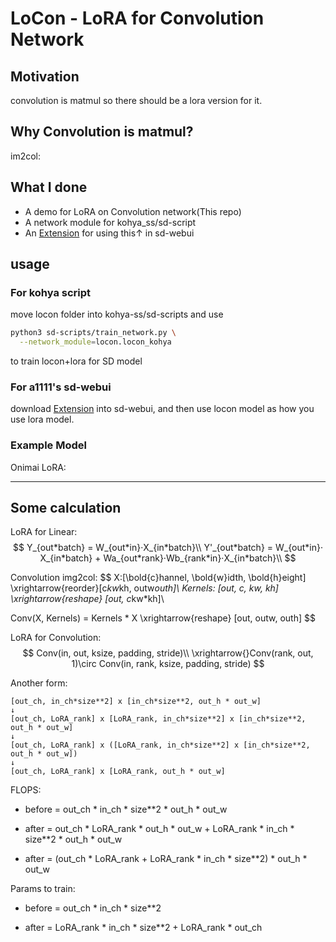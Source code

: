 # LoCon - LoRA for Convolution Network

## Motivation
convolution is matmul so there should be a lora version for it.

## Why Convolution is matmul?

im2col:

## What I done
* A demo for LoRA on Convolution network(This repo)
* A network module for kohya_ss/sd-script
* An [Extension](https://github.com/KohakuBlueleaf/a1111-sd-webui-locon) for using this↑ in sd-webui


## usage
### For kohya script
move locon folder into kohya-ss/sd-scripts
and use 
```bash
python3 sd-scripts/train_network.py \
  --network_module=locon.locon_kohya
```
to train locon+lora for SD model

### For a1111's sd-webui
download [Extension](https://github.com/KohakuBlueleaf/a1111-sd-webui-locon) into sd-webui, and then use locon model as how you use lora model.

### Example Model
Onimai LoRA:

---
## Some calculation
LoRA for Linear:
$$
Y_{out*batch} = W_{out*in}‧X_{in*batch}\\
Y'_{out*batch} = W_{out*in}‧X_{in*batch} + Wa_{out*rank}‧Wb_{rank*in}‧X_{in*batch}\\
$$

Convolution img2col:
$$
X:[\bold{c}hannel, \bold{w}idth, \bold{h}eight]
\xrightarrow{reorder}[c*kw*kh, outw*outh]\\
Kernels: [out, c, kw, kh] \xrightarrow{reshape} [out, c*kw*kh]\\

Conv(X, Kernels) = Kernels * X \xrightarrow{reshape} [out, outw, outh]
$$

LoRA for Convolution:
$$
Conv(in, out, ksize, padding, stride)\\
\xrightarrow{}Conv(rank, out, 1)\circ Conv(in, rank, ksize, padding, stride)
$$


Another form:
```
[out_ch, in_ch*size**2] x [in_ch*size**2, out_h * out_w]
↓
[out_ch, LoRA_rank] x [LoRA_rank, in_ch*size**2] x [in_ch*size**2, out_h * out_w]
↓
[out_ch, LoRA_rank] x ([LoRA_rank, in_ch*size**2] x [in_ch*size**2, out_h * out_w])
↓
[out_ch, LoRA_rank] x [LoRA_rank, out_h * out_w]
```

FLOPS:
* before = out_ch \* in_ch \* size\*\*2 \* out_h \* out_w

* after  = out_ch \* LoRA_rank \* out_h \* out_w + LoRA_rank \* in_ch \* size\*\*2 \* out_h \* out_w

* after = (out_ch \* LoRA_rank + LoRA_rank \* in_ch \* size\*\*2) \* out_h \* out_w

Params to train:
* before = out_ch \* in_ch \* size\*\*2

* after  = LoRA_rank \* in_ch \* size\*\*2 + LoRA_rank \* out_ch